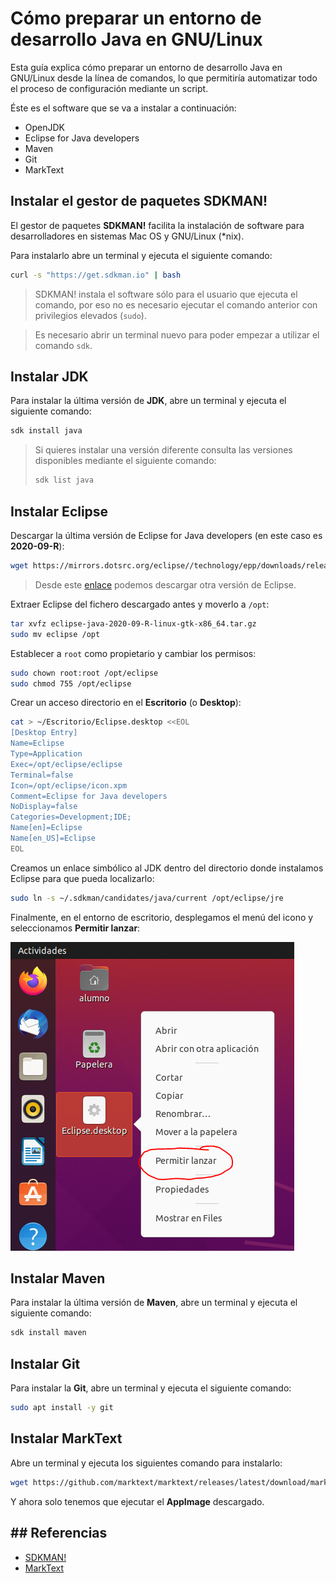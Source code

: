 # Cómo preparar un entorno de desarrollo Java en GNU/Linux

Esta guía explica cómo preparar un entorno de desarrollo Java en GNU/Linux desde la línea de comandos, lo que permitiría automatizar todo el proceso de configuración mediante un script.

Éste es el software que se va a instalar a continuación:

- OpenJDK
- Eclipse for Java developers
- Maven
- Git
- MarkText

## Instalar el gestor de paquetes SDKMAN!

El gestor de paquetes **SDKMAN!** facilita la instalación de software para desarrolladores en sistemas Mac OS y GNU/Linux (*nix).

Para instalarlo abre un terminal y ejecuta el siguiente comando:

```bash
curl -s "https://get.sdkman.io" | bash
```

> SDKMAN! instala el software sólo para el usuario que ejecuta el comando, por eso no es necesario ejecutar el comando anterior con privilegios elevados (`sudo`).

> Es necesario abrir un terminal nuevo para poder empezar a utilizar el comando `sdk`.

## Instalar JDK

Para instalar la última versión de **JDK**, abre un terminal y ejecuta el siguiente comando:

```bash
sdk install java
```

> Si quieres instalar una versión diferente consulta las versiones disponibles mediante el siguiente comando:
> 
> ```bash
> sdk list java
> ```

## Instalar Eclipse

Descargar la última versión de Eclipse for Java developers (en este caso es **2020-09-R**):

```bash
wget https://mirrors.dotsrc.org/eclipse//technology/epp/downloads/release/2020-09/R/eclipse-java-2020-09-R-linux-gtk-x86_64.tar.gz
```

> Desde este [enlace](https://www.eclipse.org/downloads/packages/) podemos descargar otra versión de Eclipse.

Extraer Eclipse del fichero descargado antes y moverlo a `/opt`:

```bash
tar xvfz eclipse-java-2020-09-R-linux-gtk-x86_64.tar.gz
sudo mv eclipse /opt
```

Establecer a `root` como propietario y cambiar los permisos:

```bash
sudo chown root:root /opt/eclipse
sudo chmod 755 /opt/eclipse
```

Crear un acceso directorio en el **Escritorio** (o **Desktop**):

```sh
cat > ~/Escritorio/Eclipse.desktop <<EOL
[Desktop Entry]
Name=Eclipse
Type=Application
Exec=/opt/eclipse/eclipse
Terminal=false
Icon=/opt/eclipse/icon.xpm
Comment=Eclipse for Java developers
NoDisplay=false
Categories=Development;IDE;
Name[en]=Eclipse
Name[en_US]=Eclipse
EOL
```

Creamos un enlace simbólico al JDK dentro del directorio donde instalamos Eclipse para que pueda localizarlo:

```bash
sudo ln -s ~/.sdkman/candidates/java/current /opt/eclipse/jre
```

Finalmente, en el entorno de escritorio, desplegamos el menú del icono y seleccionamos **Permitir lanzar**:

![](permitir-lanzar.png)

## Instalar Maven

Para instalar la última versión de **Maven**, abre un terminal y ejecuta el siguiente comando:

```bash
sdk install maven
```

## Instalar Git

Para instalar la **Git**, abre un terminal y ejecuta el siguiente comando:

```bash
sudo apt install -y git
```

## Instalar MarkText

Abre un terminal y ejecuta los siguientes comando para instalarlo:

```bash
wget https://github.com/marktext/marktext/releases/latest/download/marktext-x86_64.AppImage
```

Y ahora solo tenemos que ejecutar el **AppImage** descargado.

## ## Referencias

- [SDKMAN!](https://sdkman.io/)
- [MarkText](https://marktext.app/)
